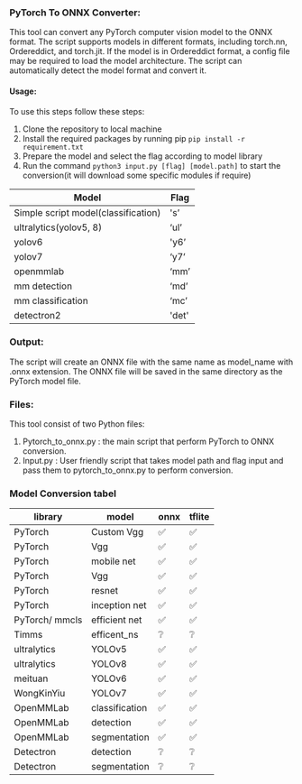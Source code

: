 ### PyTorch To ONNX Converter:


This tool can convert any PyTorch computer vision model to the ONNX format. The script supports models in different formats, including torch.nn, Ordereddict, and torch.jit. If the model is in Ordereddict format, a config file may be required to load the model architecture. The script can automatically detect the model format and convert it.


#### Usage: 
To use this steps follow these steps:
                
1. Clone the repository to local machine 
2. Install the required packages by running pip  `pip install -r requirement.txt`
3. Prepare the model and select the flag according to model library
4. Run the command ```python3 input.py [flag] [model.path]``` to start the conversion(it will download some specific modules if require)


| Model  | Flag |
| ------------- | ------------- |
| Simple script model(classification) | 's’  |
| ultralytics(yolov5, 8)| ‘ul’  |
| yolov6| 'y6’  |
| yolov7| ‘y7’  |
| openmmlab| ‘mm’  |
| mm detection | ‘md’  |
| mm classification| ‘mc’  |
| detectron2  |'det'|

### Output:
The script will create an ONNX file with the same name as model_name with .onnx extension. The ONNX file will be saved in the same directory as the PyTorch model file.

### Files:
This tool consist of two Python files:
1. Pytorch_to_onnx.py : the main script that perform PyTorch to ONNX conversion.
2. Input.py : User friendly script that takes model path and flag input and pass them to pytorch_to_onnx.py to perform conversion.


### Model Conversion tabel
|library| model | onnx| tflite
| ------------- | ------------- |------------- | ------------- |
|PyTorch|Custom Vgg|✅|✅|
|PyTorch| Vgg  |✅|✅|
|PyTorch|mobile net|✅|✅|
| PyTorch| Vgg  |✅|✅|
| PyTorch |resnet|✅|✅|
| PyTorch| inception net|✅|✅|
| PyTorch/ mmcls|efficient net|✅|✅|
| Timms |efficent_ns|❔|❔|
|ultralytics| YOLOv5  |✅|✅|
|ultralytics| YOLOv8  |✅|✅|
|meituan| YOLOv6 |✅|✅|
|WongKinYiu| YOLOv7|✅|✅|
|OpenMMLab| classification|✅|✅|
|OpenMMLab| detection|✅|✅|
|OpenMMLab| segmentation  |✅|✅|
|Detectron| detection|❔|❔|
|Detectron|segmentation|❔|❔|
